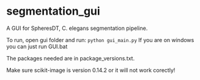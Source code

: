 # segmentation_gui

A GUI for SpheresDT, C. elegans segmentation pipeline.

To run, open gui folder and run: `python gui_main.py`
If you are on windows you can just run GUI.bat

The packages needed are in package_versions.txt. 

Make sure scikit-image is version 0.14.2 or it will not work corectly!
